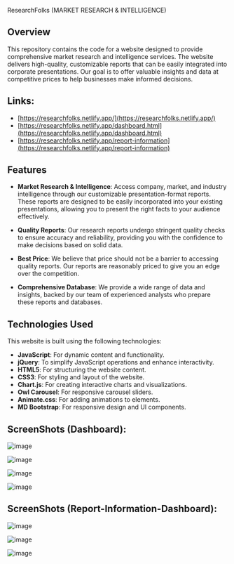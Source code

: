 ResearchFolks (MARKET RESEARCH & INTELLIGENCE)

## Overview
This repository contains the code for a website designed to provide comprehensive market research and intelligence services. The website delivers high-quality, 
customizable reports that can be easily integrated into corporate presentations. Our goal is to offer valuable insights and data at competitive prices to help 
businesses make informed decisions.

## Links:
- [https://researchfolks.netlify.app/](https://researchfolks.netlify.app/)
- [https://researchfolks.netlify.app/dashboard.html](https://researchfolks.netlify.app/dashboard.html)
- [https://researchfolks.netlify.app/report-information](https://researchfolks.netlify.app/report-information)

## Features
- **Market Research & Intelligence**: Access company, market, and industry intelligence through our customizable presentation-format reports.
These reports are designed to be easily incorporated into your existing presentations, allowing you to present the right facts to your audience effectively.

- **Quality Reports**: Our research reports undergo stringent quality checks to ensure accuracy and reliability, providing you with the confidence to make
decisions based on solid data.

- **Best Price**: We believe that price should not be a barrier to accessing quality reports. Our reports are reasonably priced to give you an edge over the
competition.

- **Comprehensive Database**: We provide a wide range of data and insights, backed by our team of experienced analysts who prepare these reports and databases.

## Technologies Used
This website is built using the following technologies:

- **JavaScript**: For dynamic content and functionality.
- **jQuery**: To simplify JavaScript operations and enhance interactivity.
- **HTML5**: For structuring the website content.
- **CSS3**: For styling and layout of the website.
- **Chart.js**: For creating interactive charts and visualizations.
- **Owl Carousel**: For responsive carousel sliders.
- **Animate.css**: For adding animations to elements.
- **MD Bootstrap**: For responsive design and UI components.


## ScreenShots (Dashboard):

![image](https://github.com/user-attachments/assets/2bfed53f-3ce0-48e5-bc2e-0017782370e6)

![image](https://github.com/user-attachments/assets/41b45d1f-71da-40c6-b7c1-0fe15f3ca69f)

![image](https://github.com/user-attachments/assets/a14b2146-21e2-4b08-848a-8179032b2629)

![image](https://github.com/user-attachments/assets/dc9bcf95-eded-4ccf-b664-6a809fbedae4)


## ScreenShots (Report-Information-Dashboard):

![image](https://github.com/user-attachments/assets/3c4834b7-f3b9-43f9-b14f-d757aad7bf77)

![image](https://github.com/user-attachments/assets/78e33faf-8dc2-4076-ae00-6dc5d71ccaeb)

![image](https://github.com/user-attachments/assets/dc1c5b67-8403-4874-88fe-6461ce475d6c)






